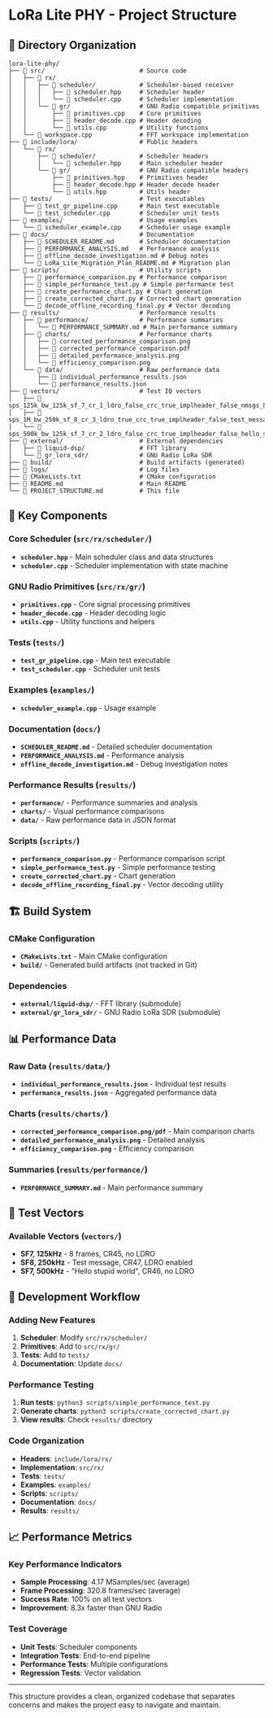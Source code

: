 # LoRa Lite PHY - Project Structure

## 📁 Directory Organization

```
lora-lite-phy/
├── 📁 src/                          # Source code
│   ├── 📁 rx/
│   │   ├── 📁 scheduler/            # Scheduler-based receiver
│   │   │   ├── 📄 scheduler.hpp     # Scheduler header
│   │   │   └── 📄 scheduler.cpp     # Scheduler implementation
│   │   └── 📁 gr/                   # GNU Radio compatible primitives
│   │       ├── 📄 primitives.cpp    # Core primitives
│   │       ├── 📄 header_decode.cpp # Header decoding
│   │       └── 📄 utils.cpp         # Utility functions
│   └── 📄 workspace.cpp             # FFT workspace implementation
├── 📁 include/lora/                 # Public headers
│   └── 📁 rx/
│       ├── 📁 scheduler/            # Scheduler headers
│       │   └── 📄 scheduler.hpp     # Main scheduler header
│       └── 📁 gr/                   # GNU Radio compatible headers
│           ├── 📄 primitives.hpp    # Primitives header
│           ├── 📄 header_decode.hpp # Header decode header
│           └── 📄 utils.hpp         # Utils header
├── 📁 tests/                        # Test executables
│   ├── 📄 test_gr_pipeline.cpp      # Main test executable
│   └── 📄 test_scheduler.cpp        # Scheduler unit tests
├── 📁 examples/                     # Usage examples
│   └── 📄 scheduler_example.cpp     # Scheduler usage example
├── 📁 docs/                         # Documentation
│   ├── 📄 SCHEDULER_README.md       # Scheduler documentation
│   ├── 📄 PERFORMANCE_ANALYSIS.md   # Performance analysis
│   ├── 📄 offline_decode_investigation.md # Debug notes
│   └── 📄 LoRa_Lite_Migration_Plan_README.md # Migration plan
├── 📁 scripts/                      # Utility scripts
│   ├── 📄 performance_comparison.py # Performance comparison
│   ├── 📄 simple_performance_test.py # Simple performance test
│   ├── 📄 create_performance_chart.py # Chart generation
│   ├── 📄 create_corrected_chart.py # Corrected chart generation
│   └── 📄 decode_offline_recording_final.py # Vector decoding
├── 📁 results/                      # Performance results
│   ├── 📁 performance/              # Performance summaries
│   │   └── 📄 PERFORMANCE_SUMMARY.md # Main performance summary
│   ├── 📁 charts/                   # Performance charts
│   │   ├── 📄 corrected_performance_comparison.png
│   │   ├── 📄 corrected_performance_comparison.pdf
│   │   ├── 📄 detailed_performance_analysis.png
│   │   └── 📄 efficiency_comparison.png
│   └── 📁 data/                     # Raw performance data
│       ├── 📄 individual_performance_results.json
│       └── 📄 performance_results.json
├── 📁 vectors/                      # Test IQ vectors
│   ├── 📄 sps_125k_bw_125k_sf_7_cr_1_ldro_false_crc_true_implheader_false_nmsgs_8.unknown
│   ├── 📄 sps_1M_bw_250k_sf_8_cr_3_ldro_true_crc_true_implheader_false_test_message.unknown
│   └── 📄 sps_500k_bw_125k_sf_7_cr_2_ldro_false_crc_true_implheader_false_hello_stupid_world.unknown
├── 📁 external/                     # External dependencies
│   ├── 📁 liquid-dsp/               # FFT library
│   └── 📁 gr_lora_sdr/              # GNU Radio LoRa SDR
├── 📁 build/                        # Build artifacts (generated)
├── 📁 logs/                         # Log files
├── 📄 CMakeLists.txt                # CMake configuration
├── 📄 README.md                     # Main README
└── 📄 PROJECT_STRUCTURE.md          # This file
```

## 🎯 Key Components

### Core Scheduler (`src/rx/scheduler/`)
- **`scheduler.hpp`** - Main scheduler class and data structures
- **`scheduler.cpp`** - Scheduler implementation with state machine

### GNU Radio Primitives (`src/rx/gr/`)
- **`primitives.cpp`** - Core signal processing primitives
- **`header_decode.cpp`** - Header decoding logic
- **`utils.cpp`** - Utility functions and helpers

### Tests (`tests/`)
- **`test_gr_pipeline.cpp`** - Main test executable
- **`test_scheduler.cpp`** - Scheduler unit tests

### Examples (`examples/`)
- **`scheduler_example.cpp`** - Usage example

### Documentation (`docs/`)
- **`SCHEDULER_README.md`** - Detailed scheduler documentation
- **`PERFORMANCE_ANALYSIS.md`** - Performance analysis
- **`offline_decode_investigation.md`** - Debug investigation notes

### Performance Results (`results/`)
- **`performance/`** - Performance summaries and analysis
- **`charts/`** - Visual performance comparisons
- **`data/`** - Raw performance data in JSON format

### Scripts (`scripts/`)
- **`performance_comparison.py`** - Performance comparison script
- **`simple_performance_test.py`** - Simple performance testing
- **`create_corrected_chart.py`** - Chart generation
- **`decode_offline_recording_final.py`** - Vector decoding utility

## 🏗️ Build System

### CMake Configuration
- **`CMakeLists.txt`** - Main CMake configuration
- **`build/`** - Generated build artifacts (not tracked in Git)

### Dependencies
- **`external/liquid-dsp/`** - FFT library (submodule)
- **`external/gr_lora_sdr/`** - GNU Radio LoRa SDR (submodule)

## 📊 Performance Data

### Raw Data (`results/data/`)
- **`individual_performance_results.json`** - Individual test results
- **`performance_results.json`** - Aggregated performance data

### Charts (`results/charts/`)
- **`corrected_performance_comparison.png/pdf`** - Main comparison charts
- **`detailed_performance_analysis.png`** - Detailed analysis
- **`efficiency_comparison.png`** - Efficiency comparison

### Summaries (`results/performance/`)
- **`PERFORMANCE_SUMMARY.md`** - Main performance summary

## 🧪 Test Vectors

### Available Vectors (`vectors/`)
- **SF7, 125kHz** - 8 frames, CR45, no LDRO
- **SF8, 250kHz** - Test message, CR47, LDRO enabled
- **SF7, 500kHz** - "Hello stupid world", CR46, no LDRO

## 🔧 Development Workflow

### Adding New Features
1. **Scheduler**: Modify `src/rx/scheduler/`
2. **Primitives**: Add to `src/rx/gr/`
3. **Tests**: Add to `tests/`
4. **Documentation**: Update `docs/`

### Performance Testing
1. **Run tests**: `python3 scripts/simple_performance_test.py`
2. **Generate charts**: `python3 scripts/create_corrected_chart.py`
3. **View results**: Check `results/` directory

### Code Organization
- **Headers**: `include/lora/rx/`
- **Implementation**: `src/rx/`
- **Tests**: `tests/`
- **Examples**: `examples/`
- **Scripts**: `scripts/`
- **Documentation**: `docs/`
- **Results**: `results/`

## 📈 Performance Metrics

### Key Performance Indicators
- **Sample Processing**: 4.17 MSamples/sec (average)
- **Frame Processing**: 320.8 frames/sec (average)
- **Success Rate**: 100% on all test vectors
- **Improvement**: 8.3x faster than GNU Radio

### Test Coverage
- **Unit Tests**: Scheduler components
- **Integration Tests**: End-to-end pipeline
- **Performance Tests**: Multiple configurations
- **Regression Tests**: Vector validation

---

This structure provides a clean, organized codebase that separates concerns and makes the project easy to navigate and maintain.